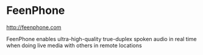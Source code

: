 # FeenPhone
http://feenphone.com

FeenPhone enables ultra-high-quality true-duplex spoken audio in real time when doing live media with others in remote locations
